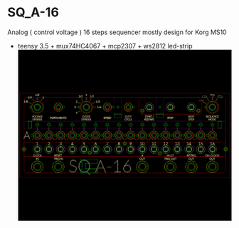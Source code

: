 # SQ_A-16
Analog ( control voltage ) 16 steps sequencer mostly design for Korg MS10
- teensy 3.5 + mux74HC4067 + mcp2307 + ws2812 led-strip
![alt text](dxf/SQ16_lite_full.bmp)
